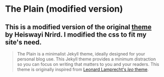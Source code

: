 # The Plain (modified version)

## This is a modified version of the original [theme](https://github.com/heiswayi/the-plain) by Heiswayi Nrird. I modified the css to fit my site's need.

> The Plain is a minimalist Jekyll theme, ideally designed for your personal blog use. This Jekyll theme provides a minimum distraction so you can focus on writing that matters to you and your readers. This theme is originally inspired from [Leonard Lamprecht's _leo_ theme](https://github.com/leo/leo.github.io).
